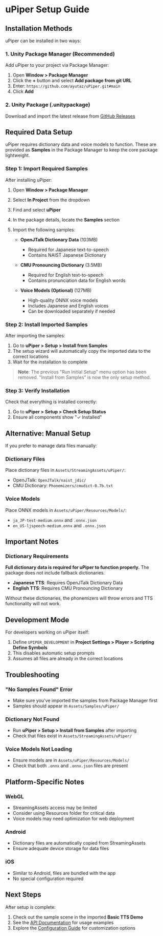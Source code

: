 # uPiper Setup Guide

## Installation Methods

uPiper can be installed in two ways:

### 1. Unity Package Manager (Recommended)

Add uPiper to your project via Package Manager:

1. Open **Window > Package Manager**
2. Click the **+** button and select **Add package from git URL**
3. Enter: `https://github.com/ayutaz/uPiper.git#main`
4. Click **Add**

### 2. Unity Package (.unitypackage)

Download and import the latest release from [GitHub Releases](https://github.com/ayutaz/uPiper/releases)

## Required Data Setup

uPiper requires dictionary data and voice models to function. These are provided as **Samples** in the Package Manager to keep the core package lightweight.

### Step 1: Import Required Samples

After installing uPiper:

1. Open **Window > Package Manager**
2. Select **In Project** from the dropdown
3. Find and select **uPiper**
4. In the package details, locate the **Samples** section
5. Import the following samples:

   - **OpenJTalk Dictionary Data** (103MB)
     - Required for Japanese text-to-speech
     - Contains NAIST Japanese Dictionary
   
   - **CMU Pronouncing Dictionary** (3.5MB)
     - Required for English text-to-speech
     - Contains pronunciation data for English words
   
   - **Voice Models (Optional)** (127MB)
     - High-quality ONNX voice models
     - Includes Japanese and English voices
     - Can be downloaded separately if needed

### Step 2: Install Imported Samples

After importing the samples:

1. Go to **uPiper > Setup > Install from Samples**
2. The setup wizard will automatically copy the imported data to the correct locations
3. Wait for the installation to complete

> **Note**: The previous "Run Initial Setup" menu option has been removed. "Install from Samples" is now the only setup method.

### Step 3: Verify Installation

Check that everything is installed correctly:

1. Go to **uPiper > Setup > Check Setup Status**
2. Ensure all components show "✓ Installed"

## Alternative: Manual Setup

If you prefer to manage data files manually:

### Dictionary Files
Place dictionary files in `Assets/StreamingAssets/uPiper/`:
- OpenJTalk: `OpenJTalk/naist_jdic/`
- CMU Dictionary: `Phonemizers/cmudict-0.7b.txt`

### Voice Models
Place ONNX models in `Assets/uPiper/Resources/Models/`:
- `ja_JP-test-medium.onnx` and `.onnx.json`
- `en_US-ljspeech-medium.onnx` and `.onnx.json`

## Important Notes

### Dictionary Requirements

**Full dictionary data is required for uPiper to function properly.** The package does not include fallback dictionaries.

- **Japanese TTS**: Requires OpenJTalk Dictionary Data
- **English TTS**: Requires CMU Pronouncing Dictionary

Without these dictionaries, the phonemizers will throw errors and TTS functionality will not work.

## Development Mode

For developers working on uPiper itself:

1. Define `UPIPER_DEVELOPMENT` in **Project Settings > Player > Scripting Define Symbols**
2. This disables automatic setup prompts
3. Assumes all files are already in the correct locations

## Troubleshooting

### "No Samples Found" Error
- Make sure you've imported the samples from Package Manager first
- Samples should appear in `Assets/Samples/uPiper/`

### Dictionary Not Found
- Run **uPiper > Setup > Install from Samples** after importing
- Check that files exist in `Assets/StreamingAssets/uPiper/`

### Voice Models Not Loading
- Ensure models are in `Assets/uPiper/Resources/Models/`
- Check that both `.onnx` and `.onnx.json` files are present

## Platform-Specific Notes

### WebGL
- StreamingAssets access may be limited
- Consider using Resources folder for critical data
- Voice models may need optimization for web deployment

### Android
- Dictionary files are automatically copied from StreamingAssets
- Ensure adequate device storage for data files

### iOS
- Similar to Android, files are bundled with the app
- No special configuration required

## Next Steps

After setup is complete:
1. Check out the sample scene in the imported **Basic TTS Demo**
2. See the [API Documentation](api-reference.md) for usage examples
3. Explore the [Configuration Guide](configuration.md) for customization options